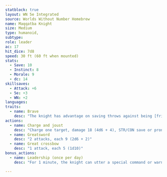 ```yaml
---
statblock: true
layout: WN 5e Integrated
source: Worlds Without Number Homebrew
name: Maqqatba Knight
size: Medium
type: humanoid,
subtype: 
role: leader
ac: 17
hit_dice: 7d8
speed: 30 ft (60 ft when mounted) 
stats:
  - Save: 10
  - Instinct: 8
  - Morale: 9
  - dc: 14
skillsaves:
  - Attack: +6
  - 5e: +3
  - WN: +2
languages: 
traits:
  - name: Brave
    desc: "The knight has advantage on saving throws against being [frightened](https://5e.tools/conditionsdiseases.html#frightened_phb)."
actions:
  - name: Charge and joust
    desc: "Charge one target, damage 18 (4d6 + 4), STR/CON save or prone."
  - name: Greatsword
    desc: "2 attacks, each 9 (2d6 + 2)"
  - name: Great crossbow
    desc: "1 attack, each 5 (1d10)"
bonus_actions:
  - name: Leadership (once per day)
    desc: "For 1 minute, the knight can utter a special command or warning whenever a nonhostile creature that it can see within 30 feet of it makes an attack roll or a saving throw. The creature rolls with advantage. This effect ends if the knight is incapacitated. 2 pts."

---
```

